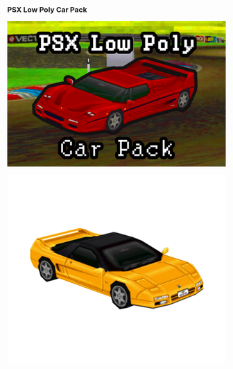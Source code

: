 ### PSX Low Poly Car Pack
![Cover](https://raw.githubusercontent.com/naphalm/website/main/assets/cover.png)

![NX-CAR](https://raw.githubusercontent.com/naphalm/website/main/assets/NX.png)
